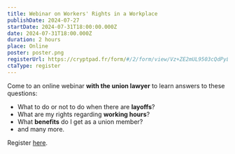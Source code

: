 ```yaml
---
title: Webinar on Workers' Rights in a Workplace
publishDate: 2024-07-27
startDate: 2024-07-31T18:00:00.000Z
date: 2024-07-31T18:00.000Z
duration: 2 hours
place: Online
poster: poster.png
registerUrl: https://cryptpad.fr/form/#/2/form/view/Vz+ZE2mUL9503cQdPyLwStMXXcD4Zh240GDTFGVokDA/
ctaType: register
---
```


Come to an online webinar **with the union lawyer** to learn answers to these questions:

- What to do or not to do when there are **layoffs**?
- What are my rights regarding **working hours**?
- What **benefits** do I get as a union member?
- and many more.

Register [here](https://cryptpad.fr/form/#/2/form/view/Vz+ZE2mUL9503cQdPyLwStMXXcD4Zh240GDTFGVokDA/).

